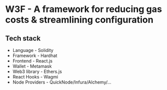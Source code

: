 # W3F - A framework for reducing gas costs & streamlining configuration

## Tech stack
* Language - Solidity
* Framework - Hardhat
* Frontend - React.js
* Wallet - Metamask
* Web3 library - Ethers.js
* React Hooks - Wagmi
* Node Providers - QuickNode/Infura/Alchemy/...
